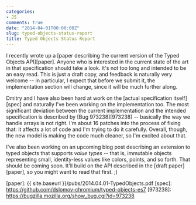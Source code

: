 ```yaml
---
categories:
- JS
comments: true
date: "2014-04-01T00:00:00Z"
slug: typed-objects-status-report
title: Typed Objects Status Report
---
```


I recently wrote up a
[paper describing the current version of the Typed Objects API][paper]. Anyone
who is interested in the current state of the art in that
specification should take a look. It's not too long and intended to be
an easy read. This is just a draft copy, and feedback is naturally
very welcome -- in particular, I expect that before we submit it, the
implementation section will change, since it will be much further
along.

Dmitry and I have also been hard at work on the
[actual specification itself][spec] and naturally I've been working on
the implementation too. The most significant deviation between the
current implementation and the intended specification is described by
[Bug 973238][973238] -- basically the way we handle arrays is not
right. I'm about 16 patches into the process of fixing that: it
affects a lot of code and I'm trying to do it carefully. Overall,
though, the new model is making the code much cleaner, so I'm excited
about that.

I've also been working on an upcoming blog post describing an
extension to typed objects that supports *value types* -- that is,
immutable objects representing small, identity-less values like
colors, points, and so forth. That should be coming soon. It'll build
on the API described in the [draft paper][paper], so you might want to
read that first. ;)

[paper]: {{ site.baseurl }}/pubs/2014.04.01-TypedObjects.pdf
[spec]: https://github.com/dslomov-chromium/typed-objects-es7
[973238]: https://bugzilla.mozilla.org/show_bug.cgi?id=973238
